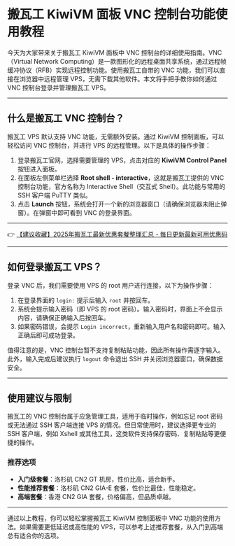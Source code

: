 # 搬瓦工 KiwiVM 面板 VNC 控制台功能使用教程

今天为大家带来关于搬瓦工 KiwiVM 面板中 VNC 控制台的详细使用指南。VNC（Virtual Network Computing）是一款图形化的远程桌面共享系统，通过远程帧缓冲协议（RFB）实现远程控制功能。使用搬瓦工自带的 VNC 功能，我们可以直接在浏览器中远程管理 VPS，无需下载其他软件。本文将手把手教你如何通过 VNC 控制台登录并管理搬瓦工 VPS。

---

## 什么是搬瓦工 VNC 控制台？

搬瓦工 VPS 默认支持 VNC 功能，无需额外安装。通过 KiwiVM 控制面板，可以轻松访问 VNC 控制台，并进行 VPS 的远程管理。以下是具体的操作步骤：

1. 登录搬瓦工官网，选择需要管理的 VPS，点击对应的 **KiwiVM Control Panel** 按钮进入面板。
2. 在面板左侧菜单栏选择 **Root shell - interactive**，这就是搬瓦工提供的 VNC 控制台功能，官方名称为 Interactive Shell（交互式 Shell）。此功能与常用的 SSH 客户端 PuTTY 类似。
3. 点击 **Launch** 按钮，系统会打开一个新的浏览器窗口（请确保浏览器未阻止弹窗）。在弹窗中即可看到 VNC 的登录界面。

---

👉 [【建议收藏】2025年搬瓦工最新优惠套餐整理汇总 - 每日更新最新可用优惠码](https://bit.ly/banwagon)

---

## 如何登录搬瓦工 VPS？

登录 VNC 后，我们需要使用 VPS 的 root 用户进行连接，以下为操作步骤：

1. 在登录界面的 `login:` 提示后输入 `root` 并按回车。
2. 系统会提示输入密码（即 VPS 的 root 密码）。输入密码时，界面上不会显示内容，请确保正确输入后按回车。
3. 如果密码错误，会提示 `Login incorrect`，重新输入用户名和密码即可。输入正确后即可成功登录。

值得注意的是，VNC 控制台暂不支持复制粘贴功能，因此所有操作需逐字输入。此外，输入完成后建议执行 `logout` 命令退出 SSH 并关闭浏览器窗口，确保数据安全。

---

## 使用建议与限制

搬瓦工的 VNC 控制台属于应急管理工具，适用于临时操作，例如忘记 root 密码或无法通过 SSH 客户端连接 VPS 的情况。但日常使用时，建议选择更专业的 SSH 客户端，例如 Xshell 或其他工具，这类软件支持保存密码、复制粘贴等更便捷的操作。

### 推荐选项
- **入门级套餐**：洛杉矶 CN2 GT 机房，性价比高，适合新手。
- **性能推荐套餐**：洛杉矶 CN2 GIA-E 套餐，性价比最佳，性能稳定。
- **高端套餐**：香港 CN2 GIA 套餐，价格偏高，但品质卓越。

---

通过以上教程，你可以轻松掌握搬瓦工 KiwiVM 控制面板中 VNC 功能的使用方法。如果需要更低延迟或高性能的 VPS，可以参考上述推荐套餐，从入门到高端总有适合你的选项。